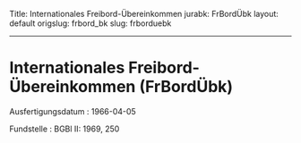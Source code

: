 Title: Internationales Freibord-Übereinkommen
jurabk: FrBordÜbk
layout: default
origslug: frbord_bk
slug: frborduebk

---

# Internationales Freibord-Übereinkommen (FrBordÜbk)

Ausfertigungsdatum
:   1966-04-05

Fundstelle
:   BGBl II: 1969, 250

